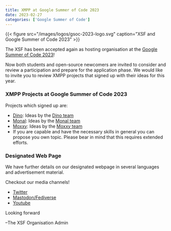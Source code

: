 ```yaml
---
title: XMPP at Google Summer of Code 2023
date: 2023-02-27
categories: ['Google Summer of Code']
---
```


{{< figure src="/images/logos/gsoc-2023-logo.svg" caption="XSF and Google Summer of Code 2023" >}}

The XSF has been accepted again as hosting organisation at the [Google Summer of Code 2023](https://summerofcode.withgoogle.com/programs/2023)!

Now both students and open-source newcomers are invited to consider and review a participation and
prepare for the application phase. We would like to invite you to review XMPP projects that signed up with their ideas for this year.

### XMPP Projects at Google Summer of Code 2023

Projects which signed up are:
- [Dino](https://dino.im/): Ideas by the [Dino team](https://wiki.xmpp.org/web/Google_Summer_of_Code_2023#Dino)
- [Monal](https://monal-im.org/): Ideas by the [Monal team](https://wiki.xmpp.org/web/Google_Summer_of_Code_2023#Monal)
- [Moxxy](https://codeberg.org/moxxy/moxxy): Ideas by the [Moxxy team](https://wiki.xmpp.org/web/Google_Summer_of_Code_2023#Moxxy)
- If you are capable and have the necessary skills in general you can propose you own topic. Please bear in mind that this requires extended efforts.

### Designated Web Page

We have further details on our designated webpage in several languages and advertisement material.

Checkout our media channels!

- [Twitter](https://twitter.com/xmpp)
- [Mastodon/Fediverse](https://fosstodon.org/@xmpp/)
- [Youtube](https://www.youtube.com/c/XMPPStandardsFoundation)

Looking forward

–The XSF Organisation Admin
